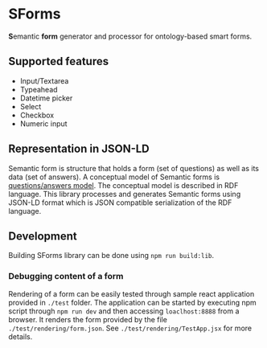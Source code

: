 # SForms

**S**emantic **form** generator and processor for ontology-based smart forms.

## Supported features

- Input/Textarea
- Typeahead
- Datetime picker
- Select
- Checkbox
- Numeric input

## Representation in JSON-LD

Semantic form is structure that holds a form (set of questions) as well as its data (set of answers). 
A conceptual model of Semantic forms is [questions/answers model](https://kbss.felk.cvut.cz/gitblit/summary/s-forms-model.git).
The conceptual model is described in RDF language. This library processes and generates Semantic forms using JSON-LD
format which is JSON compatible serialization of the RDF language.

## Development 

Building SForms library can be done using `npm run build:lib`.

### Debugging content of a form

Rendering of a form can be easily tested through sample react application provided in `./test` folder. The application can be  started by executing npm script through `npm run dev` and then accessing `loaclhost:8888` from a browser. It renders the form provided by the file `./test/rendering/form.json`. See `./test/rendering/TestApp.jsx` for more details.